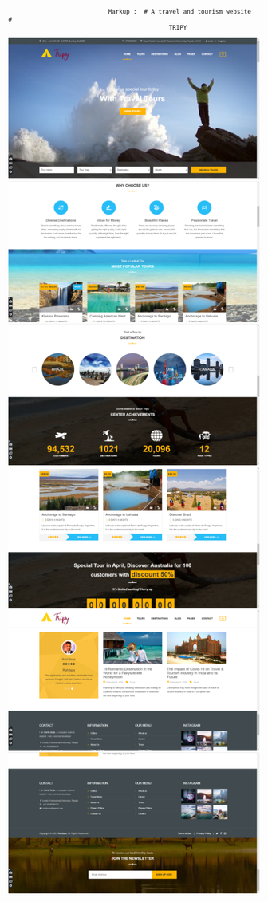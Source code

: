                                Markup :  # A travel and tourism website  #         
                                                 TRIPY
![Screenshot](Screenshots/1.png)
![Screenshot](Screenshots/2.png)
![Screenshot](Screenshots/3.png)
![Screenshot](Screenshots/4.png)
![Screenshot](Screenshots/5.png)
![Screenshot](Screenshots/6.png)
